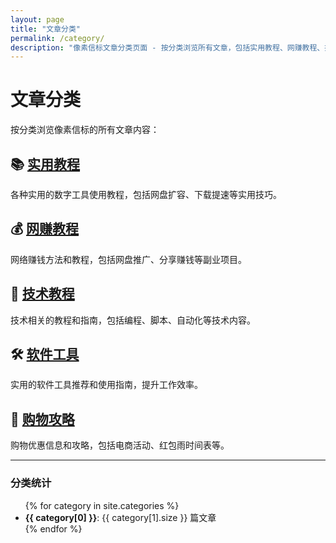 ```yaml
---
layout: page
title: "文章分类"
permalink: /category/
description: "像素信标文章分类页面 - 按分类浏览所有文章，包括实用教程、网赚教程、技术教程、软件工具、购物攻略等。"
---
```


# 文章分类

按分类浏览像素信标的所有文章内容：

## 📚 [实用教程](/category/tutorials/)
各种实用的数字工具使用教程，包括网盘扩容、下载提速等实用技巧。

## 💰 [网赚教程](/category/money-making/)
网络赚钱方法和教程，包括网盘推广、分享赚钱等副业项目。

## 🔧 [技术教程](/category/tech-tutorials/)
技术相关的教程和指南，包括编程、脚本、自动化等技术内容。

## 🛠️ [软件工具](/category/software-tools/)
实用的软件工具推荐和使用指南，提升工作效率。

## 🛒 [购物攻略](/category/shopping-guide/)
购物优惠信息和攻略，包括电商活动、红包雨时间表等。

---

<div class="category-stats">
  <h3>分类统计</h3>
  <ul>
    {% for category in site.categories %}
      <li><strong>{{ category[0] }}</strong>: {{ category[1].size }} 篇文章</li>
    {% endfor %}
  </ul>
</div>